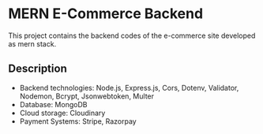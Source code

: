 # MERN E-Commerce Backend
This project contains the backend codes of the e-commerce site developed as mern stack.

## Description
- Backend technologies: Node.js, Express.js, Cors, Dotenv, Validator, Nodemon, Bcrypt, Jsonwebtoken, Multer
- Database: MongoDB
- Cloud storage: Cloudinary
- Payment Systems: Stripe, Razorpay
